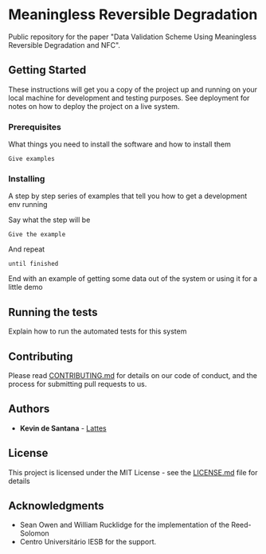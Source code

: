 # Meaningless Reversible Degradation
Public repository for the paper "Data Validation Scheme Using Meaningless Reversible Degradation and NFC".

## Getting Started

These instructions will get you a copy of the project up and running on your local machine for development and testing purposes. See deployment for notes on how to deploy the project on a live system.

### Prerequisites

What things you need to install the software and how to install them

```
Give examples
```

### Installing

A step by step series of examples that tell you how to get a development env running

Say what the step will be

```
Give the example
```

And repeat

```
until finished
```

End with an example of getting some data out of the system or using it for a little demo

## Running the tests

Explain how to run the automated tests for this system

## Contributing

Please read [CONTRIBUTING.md](https://gist.github.com/PurpleBooth/b24679402957c63ec426) for details on our code of conduct, and the process for submitting pull requests to us.

## Authors

* **Kevin de Santana** - [Lattes](http://lattes.cnpq.br/7478186395525413)

## License

This project is licensed under the MIT License - see the [LICENSE.md](LICENSE.md) file for details

## Acknowledgments

* Sean Owen and William Rucklidge for the implementation of the Reed-Solomon
* Centro Universitário IESB for the support.

